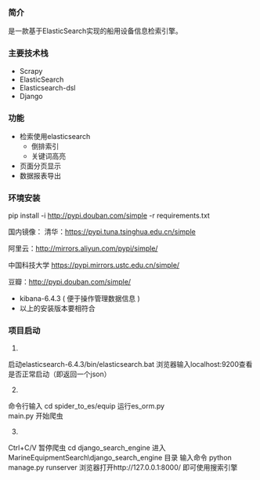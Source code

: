 ### 简介
<MES>是一款基于ElasticSearch实现的船用设备信息检索引擎。

### 主要技术栈
+ Scrapy
+ ElasticSearch
+ Elasticsearch-dsl
+ Django

### 功能
+ 检索使用elasticsearch
  + 倒排索引
  + 关键词高亮
+ 页面分页显示
+ 数据报表导出

### 环境安装
pip install -i http://pypi.douban.com/simple -r requirements.txt
  
国内镜像：
清华：https://pypi.tuna.tsinghua.edu.cn/simple

阿里云：http://mirrors.aliyun.com/pypi/simple/

中国科技大学 https://pypi.mirrors.ustc.edu.cn/simple/

豆瓣：http://pypi.douban.com/simple/

+ kibana-6.4.3 ( 便于操作管理数据信息 )
+ 以上的安装版本要相符合

### 项目启动
1.
启动elasticsearch-6.4.3/bin/elasticsearch.bat
浏览器输入localhost:9200查看是否正常启动（即返回一个json）

2.
命令行输入
cd spider_to_es/equip
运行es_orm.py    
main.py
开始爬虫

3.
Ctrl+C/V 暂停爬虫
cd django_search_engine 
进入 MarineEquipmentSearch\django_search_engine 目录
输入命令
python manage.py runserver
浏览器打开http://127.0.0.1:8000/
即可使用搜索引擎
   
